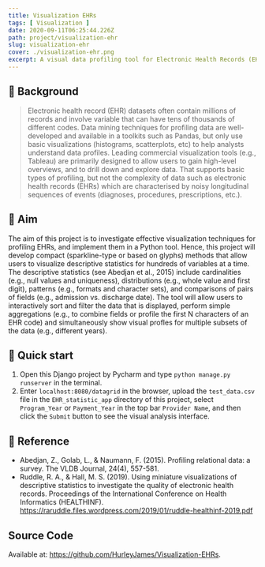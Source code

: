 ```yaml
---
title: Visualization EHRs
tags: [ Visualization ]
date: 2020-09-11T06:25:44.226Z
path: project/visualization-ehr
slug: visualization-ehr
cover: ./visualization-ehr.png
excerpt: A visual data profiling tool for Electronic Health Records (EHRs) dataset.
---
```


## 👀 Background

> Electronic health record (EHR) datasets often contain millions of records and involve variable that can have tens of thousands of different codes. Data mining techniques for profiling data are well-developed and available in a toolkits such as Pandas, but only use basic visualizations (histograms, scatterplots, etc) to help analysts understand data profiles. Leading commercial visualization tools (e.g., Tableau) are primarily designed to allow users to gain high-level overviews, and to drill down and explore data. That supports basic types of profiling, but not the complexity of data such as electronic health records (EHRs) which are characterised by noisy longitudinal sequences of events (diagnoses, procedures, prescriptions, etc.).

## 🎯 Aim

The aim of this project is to investigate effective visualization techniques for profiling EHRs, and implement them in a Python tool. Hence, this project will develop compact (sparkline-type or based on glyphs) methods that allow users to visualize descriptive statistics for hundreds of variables at a time. The descriptive statistics (see Abedjan et al., 2015) include cardinalities (e.g., null values and uniqueness), distributions (e.g., whole value and first digit), patterns (e.g., formats and character sets), and comparisons of pairs of fields (e.g., admission vs. discharge date). The tool will allow users to interactively sort and filter the data that is displayed, perform simple aggregations (e.g., to combine fields or profile the first N characters of an EHR code) and simultaneously show visual profles for multiple subsets of the data (e.g., different years).

## 🚀 Quick start

1. Open this Django project by Pycharm and type `python manage.py runserver` in the terminal.
2. Enter `localhost:8080/datagrid` in the browser, upload the `test_data.csv` file in the `EHR_statistic_app` directory of this project, select `Program_Year` or `Payment_Year` in the top bar `Provider Name`, and then click the `Submit` button to see the visual analysis interface.

## 📝 Reference

* Abedjan, Z., Golab, L., & Naumann, F. (2015). Profiling relational data: a survey. The VLDB Journal, 24(4), 557-581.
* Ruddle, R. A., & Hall, M. S. (2019). Using miniature visualizations of descriptive statistics to investigate the quality of electronic health records. Proceedings of the International Conference on Health Informatics (HEALTHINF). https://raruddle.files.wordpress.com/2019/01/ruddle-healthinf-2019.pdf

## Source Code

Available at: https://github.com/HurleyJames/Visualization-EHRs.